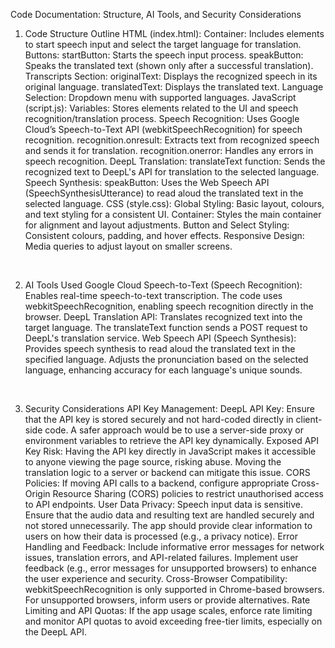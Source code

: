 Code Documentation: Structure, AI Tools, and Security Considerations
1. Code Structure Outline
HTML (index.html):
Container: Includes elements to start speech input and select the target language for translation.
Buttons:
startButton: Starts the speech input process.
speakButton: Speaks the translated text (shown only after a successful translation).
Transcripts Section:
originalText: Displays the recognized speech in its original language.
translatedText: Displays the translated text.
Language Selection:
Dropdown menu with supported languages.
JavaScript (script.js):
Variables: Stores elements related to the UI and speech recognition/translation process.
Speech Recognition:
Uses Google Cloud’s Speech-to-Text API (webkitSpeechRecognition) for speech recognition.
recognition.onresult: Extracts text from recognized speech and sends it for translation.
recognition.onerror: Handles any errors in speech recognition.
DeepL Translation:
translateText function: Sends the recognized text to DeepL's API for translation to the selected language.
Speech Synthesis:
speakButton: Uses the Web Speech API (SpeechSynthesisUtterance) to read aloud the translated text in the selected language.
CSS (style.css):
Global Styling: Basic layout, colours, and text styling for a consistent UI.
Container: Styles the main container for alignment and layout adjustments.
Button and Select Styling: Consistent colours, padding, and hover effects.
Responsive Design: Media queries to adjust layout on smaller screens.

<br>

2. AI Tools Used
Google Cloud Speech-to-Text (Speech Recognition):
Enables real-time speech-to-text transcription.
The code uses webkitSpeechRecognition, enabling speech recognition directly in the browser.
DeepL Translation API:
Translates recognized text into the target language.
The translateText function sends a POST request to DeepL's translation service.
Web Speech API (Speech Synthesis):
Provides speech synthesis to read aloud the translated text in the specified language.
Adjusts the pronunciation based on the selected language, enhancing accuracy for each language's unique sounds.

<br>

3. Security Considerations
API Key Management:
DeepL API Key: Ensure that the API key is stored securely and not hard-coded directly in client-side code. A safer approach would be to use a server-side proxy or environment variables to retrieve the API key dynamically.
Exposed API Key Risk: Having the API key directly in JavaScript makes it accessible to anyone viewing the page source, risking abuse. Moving the translation logic to a server or backend can mitigate this issue.
CORS Policies:
If moving API calls to a backend, configure appropriate Cross-Origin Resource Sharing (CORS) policies to restrict unauthorised access to API endpoints.
User Data Privacy:
Speech input data is sensitive. Ensure that the audio data and resulting text are handled securely and not stored unnecessarily.
The app should provide clear information to users on how their data is processed (e.g., a privacy notice).
Error Handling and Feedback:
Include informative error messages for network issues, translation errors, and API-related failures.
Implement user feedback (e.g., error messages for unsupported browsers) to enhance the user experience and security.
Cross-Browser Compatibility:
webkitSpeechRecognition is only supported in Chrome-based browsers. For unsupported browsers, inform users or provide alternatives.
Rate Limiting and API Quotas:
If the app usage scales, enforce rate limiting and monitor API quotas to avoid exceeding free-tier limits, especially on the DeepL API.
